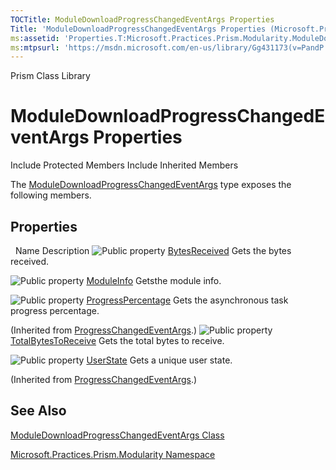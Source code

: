 ```yaml
---
TOCTitle: ModuleDownloadProgressChangedEventArgs Properties
Title: 'ModuleDownloadProgressChangedEventArgs Properties (Microsoft.Practices.Prism.Modularity)'
ms:assetid: 'Properties.T:Microsoft.Practices.Prism.Modularity.ModuleDownloadProgressChangedEventArgs'
ms:mtpsurl: 'https://msdn.microsoft.com/en-us/library/Gg431173(v=PandP.50)'
---
```


Prism Class Library

ModuleDownloadProgressChangedEventArgs Properties
=================================================

Include Protected Members
Include Inherited Members

The [ModuleDownloadProgressChangedEventArgs](https://msdn.microsoft.com/t:microsoft.practices.prism.modularity.moduledownloadprogresschangedeventargs) type exposes the following members.

Properties
----------

<span id="propertyTableToggle"></span>
 
Name
Description
![](https://msdn.microsoft.com/en-us/Gg431173.pubproperty(en-us,PandP.50).gif "Public property")
[BytesReceived](https://msdn.microsoft.com/p:microsoft.practices.prism.modularity.moduledownloadprogresschangedeventargs.bytesreceived)
Gets the bytes received.

![](https://msdn.microsoft.com/en-us/Gg431173.pubproperty(en-us,PandP.50).gif "Public property")
[ModuleInfo](https://msdn.microsoft.com/p:microsoft.practices.prism.modularity.moduledownloadprogresschangedeventargs.moduleinfo)
Getsthe module info.

![](https://msdn.microsoft.com/en-us/Gg431173.pubproperty(en-us,PandP.50).gif "Public property")
[ProgressPercentage](http://msdn2.microsoft.com/en-us/library/2eksby19)
Gets the asynchronous task progress percentage.

(Inherited from [ProgressChangedEventArgs](http://msdn2.microsoft.com/en-us/library/0tat795f).)
![](https://msdn.microsoft.com/en-us/Gg431173.pubproperty(en-us,PandP.50).gif "Public property")
[TotalBytesToReceive](https://msdn.microsoft.com/p:microsoft.practices.prism.modularity.moduledownloadprogresschangedeventargs.totalbytestoreceive)
Gets the total bytes to receive.

![](https://msdn.microsoft.com/en-us/Gg431173.pubproperty(en-us,PandP.50).gif "Public property")
[UserState](http://msdn2.microsoft.com/en-us/library/w2bh9809)
Gets a unique user state.

(Inherited from [ProgressChangedEventArgs](http://msdn2.microsoft.com/en-us/library/0tat795f).)

See Also
--------

<span id="seeAlsoToggle"></span>
[ModuleDownloadProgressChangedEventArgs Class](https://msdn.microsoft.com/t:microsoft.practices.prism.modularity.moduledownloadprogresschangedeventargs)

[Microsoft.Practices.Prism.Modularity Namespace](https://msdn.microsoft.com/n:microsoft.practices.prism.modularity)
